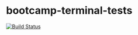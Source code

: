 # bootcamp-terminal-tests
[![Build Status](https://travis-ci.com/Bantu1996/bootcamp-terminal-tests.svg?branch=master)](https://travis-ci.com/Bantu1996/bootcamp-terminal-tests)

